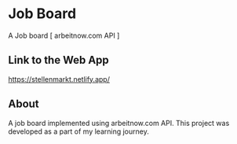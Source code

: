 # Job Board
 A Job board [ arbeitnow.com API ]

## Link to the Web App
https://stellenmarkt.netlify.app/

## About

A job board implemented using arbeitnow.com API.
This project was developed as a part of my learning journey.


